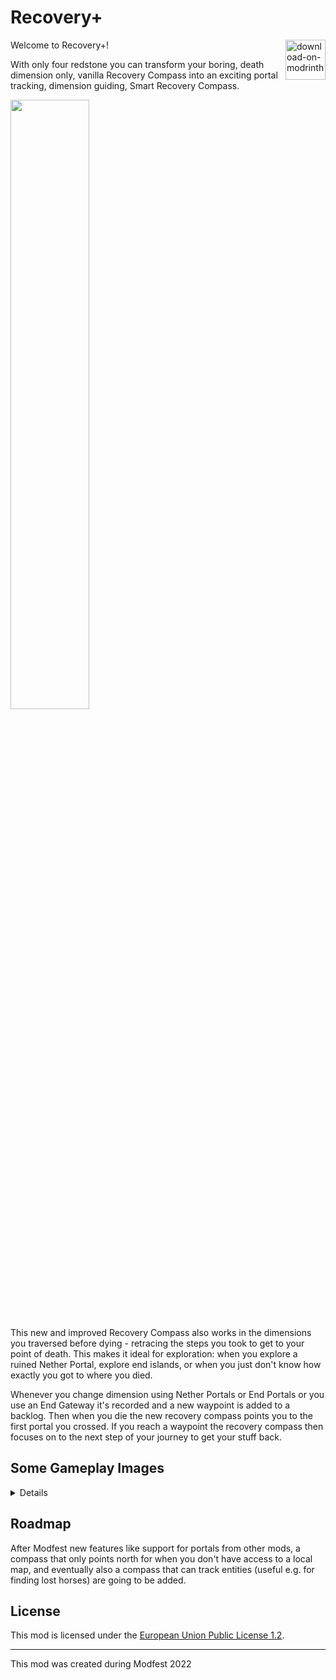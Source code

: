 # Recovery+

<a href="https://modrinth.com/mod/recovery-plus" target="_blank">
    <img src="https://raw.githubusercontent.com/intergrav/devins-badges/main/badges/modrinth_vector.svg" height="64" align="right" alt="download-on-modrinth" />
</a>

Welcome to Recovery+!

With only four redstone you can transform your boring, death dimension only, vanilla Recovery Compass into an exciting portal tracking, dimension guiding, Smart Recovery Compass.

<img src="https://user-images.githubusercontent.com/27809595/185742139-a2ef3040-5b51-4d22-8ede-0b3a41dba7b5.png" width=50% height=50% />

This new and improved Recovery Compass also works in the dimensions you traversed before dying - retracing the steps you took to get to your point of death.
This makes it ideal for exploration: when you explore a ruined Nether Portal, explore end islands, or when you just don't know how exactly you got to where you died.


Whenever you change dimension using Nether Portals or End Portals or you use an End Gateway it's recorded and a new waypoint is added to a backlog.
Then when you die the new recovery compass points you to the first portal you crossed. If you reach a waypoint the recovery compass then focuses on to the next step of your journey to get your stuff back.

## Some Gameplay Images

<details>
<img src="https://user-images.githubusercontent.com/27809595/185763879-f0b00ae9-1ed0-4865-a5f1-cb68e44d3cfc.png" width=50% height=50% />


The Item Description live-updates with the current target

<img src="https://user-images.githubusercontent.com/27809595/185763935-51abac1f-0f59-4e26-b320-5e0ce95fa73b.png" width=50% height=50% />

Navigating through the Nether
</details>

## Roadmap

After Modfest new features like support for portals from other mods, a compass that only points north for when you don't have access to a local map, and eventually also a compass that can track entities (useful e.g. for finding lost horses) are going to be added.

## License

This mod is licensed under the [European Union Public License 1.2](./LICENSE).

---
This mod was created during Modfest 2022
